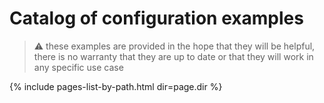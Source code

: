 # Catalog of configuration examples
> :warning:
    these examples are provided in the hope that they will be helpful,
    there is no warranty that they are up to date or that they will
    work in any specific use case

{% include pages-list-by-path.html dir=page.dir %}
